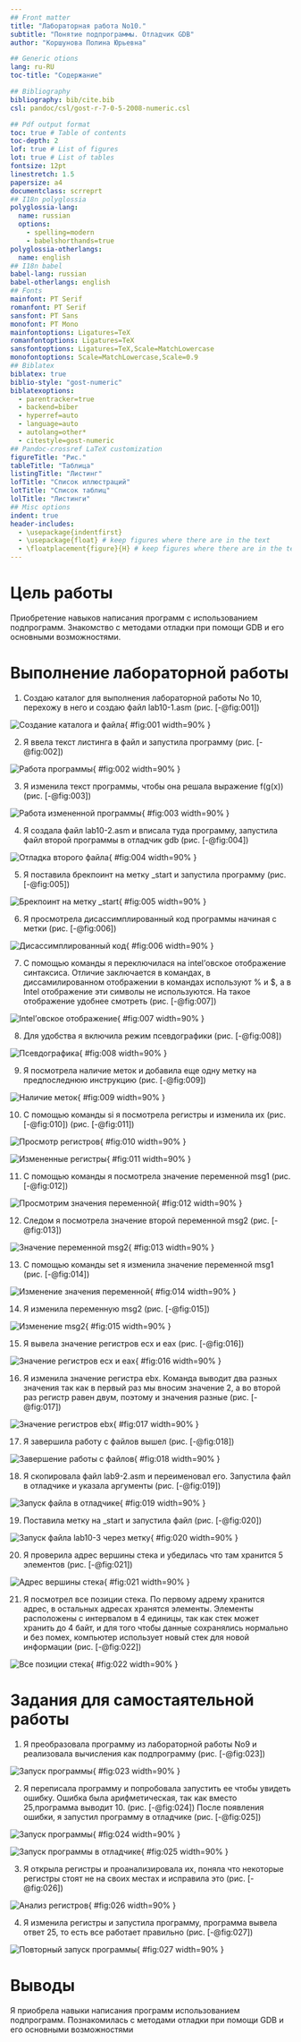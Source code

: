```yaml
---
## Front matter
title: "Лабораторная работа No10."
subtitle: "Понятие подпрограммы. Отладчик GDB"
author: "Коршунова Полина Юрьевна"

## Generic otions
lang: ru-RU
toc-title: "Содержание"

## Bibliography
bibliography: bib/cite.bib
csl: pandoc/csl/gost-r-7-0-5-2008-numeric.csl

## Pdf output format
toc: true # Table of contents
toc-depth: 2
lof: true # List of figures
lot: true # List of tables
fontsize: 12pt
linestretch: 1.5
papersize: a4
documentclass: scrreprt
## I18n polyglossia
polyglossia-lang:
  name: russian
  options:
	- spelling=modern
	- babelshorthands=true
polyglossia-otherlangs:
  name: english
## I18n babel
babel-lang: russian
babel-otherlangs: english
## Fonts
mainfont: PT Serif
romanfont: PT Serif
sansfont: PT Sans
monofont: PT Mono
mainfontoptions: Ligatures=TeX
romanfontoptions: Ligatures=TeX
sansfontoptions: Ligatures=TeX,Scale=MatchLowercase
monofontoptions: Scale=MatchLowercase,Scale=0.9
## Biblatex
biblatex: true
biblio-style: "gost-numeric"
biblatexoptions:
  - parentracker=true
  - backend=biber
  - hyperref=auto
  - language=auto
  - autolang=other*
  - citestyle=gost-numeric
## Pandoc-crossref LaTeX customization
figureTitle: "Рис."
tableTitle: "Таблица"
listingTitle: "Листинг"
lofTitle: "Список иллюстраций"
lotTitle: "Список таблиц"
lolTitle: "Листинги"
## Misc options
indent: true
header-includes:
  - \usepackage{indentfirst}
  - \usepackage{float} # keep figures where there are in the text
  - \floatplacement{figure}{H} # keep figures where there are in the text
---
```


# Цель работы

Приобретение навыков написания программ с использованием подпрограмм. Знакомство с методами отладки при помощи GDB и его основными возможностями.

# Выполнение лабораторной работы

1. Создаю каталог для выполнения лабораторной работы No 10, перехожу в него и создаю файл lab10-1.asm (рис. [-@fig:001])

![Создание каталога и файла](image/1.png){ #fig:001 width=90% }

2. Я ввела текст листинга в файл и запустила программу (рис. [-@fig:002])

![Работа программы](image/2.png){ #fig:002 width=90% }

3. Я изменила текст программы, чтобы она решала выражение f(g(x)) (рис. [-@fig:003])

![Работа измененной программы](image/3.png){ #fig:003 width=90% }

4. Я создала файл lab10-2.asm и вписала туда программу, запустила файл второй программы в отладчик gdb (рис. [-@fig:004])

![Отладка второго файла](image/4.png){ #fig:004 width=90% }

5. Я поставила брекпоинт на метку _start и запустила программу (рис. [-@fig:005])

![Брекпоинт на метку _start](image/5.png){ #fig:005 width=90% }

6. Я просмотрела дисассимплированный код программы начиная с метки (рис. [-@fig:006])

![ Дисассимплированный код](image/6.png){ #fig:006 width=90% }

7. С помощью команды я переключилася на intel’овское отображение синтаксиса. Отличие заключается в командах, в диссамилированном отображении в командах используют % и $, а в Intel отображение эти символы не используются. На такое отображение удобнее смотреть (рис. [-@fig:007])

![ Intel’овское отображение](image/7.png){ #fig:007 width=90% }
 
8. Для удобства я включила режим псевдографики (рис. [-@fig:008])

![Псевдографика](image/8.png){ #fig:008 width=90% }

9. Я посмотрела наличие меток и добавила еще одну метку на предпоследнюю инструкцию (рис. [-@fig:009])

![Наличие меток](image/9.png){ #fig:009 width=90% }

10. С помощью команды si я посмотрела регистры и изменила их (рис. [-@fig:010]) (рис. [-@fig:011])

![Просмотр регистров](image/10.png){ #fig:010 width=90% }

![ Измененные регистры](image/11.png){ #fig:011 width=90% }

11. С помощью команды я посмотрела значение переменной msg1 (рис. [-@fig:012])

![Просмотрим значения переменной](image/12.png){ #fig:012 width=90% }

12. Следом я посмотрела значение второй переменной msg2 (рис. [-@fig:013])

![Значение переменной msg2](image/13.png){ #fig:013 width=90% }

13. С помощью команды set я изменила значение переменной msg1 (рис. [-@fig:014]) 

![Изменение значения переменной](image/14.png){ #fig:014 width=90% }

14. Я изменила переменную msg2 (рис. [-@fig:015])

![ Изменение msg2](image/15.png){ #fig:015 width=90% }

15. Я вывела значение регистров ecx и eax (рис. [-@fig:016]) 

![Значение регистров ecx и eax](image/16.png){ #fig:016 width=90% }

16. Я изменила значение регистра ebx. Команда выводит два разных значения так как в первый раз мы вносим значение 2, а во второй раз регистр равен двум, поэтому и значения разные (рис. [-@fig:017])

![ Значение регистров ebx](image/17.png){ #fig:017 width=90% }

17. Я завершила работу с файлов вышел (рис. [-@fig:018])

![Завершение работы с файлов](image/18.png){ #fig:018 width=90% }

18. Я скопировала файл lab9-2.asm и переименовал его. Запустила файл в отладчике и указала аргументы (рис. [-@fig:019])

![Запуск файла в отладчике](image/19.png){ #fig:019 width=90% }

19. Поставила метку на _start и запустила файл (рис. [-@fig:020]) 

![Запуск файла lab10-3 через метку](image/20.png){ #fig:020 width=90% }

20. Я проверила адрес вершины стека и убедилась что там хранится 5 элементов (рис. [-@fig:021])

![Адрес вершины стека](image/21.png){ #fig:021 width=90% }

21. Я посмотрел все позиции стека. По первому адрему хранится адрес, в остальных адресах хранятся элементы. Элементы расположены с интервалом в 4 единицы, так как стек может хранить до 4 байт, и для того чтобы данные сохранялись нормально и без помех, компьютер использует новый стек для новой информации (рис. [-@fig:022])

![Все позиции стека](image/22.png){ #fig:022 width=90% } 

# Задания для самостаятельной работы

1. Я преобразовала программу из лабораторной работы No9 и реализовала вычисления как подпрограмму (рис. [-@fig:023])

![Запуск программы](image/23.png){ #fig:023 width=90% }

2. Я переписала программу и попробовала запустить ее чтобы увидеть ошибку. Ошибка была арифметическая, так как вместо 25,программа выводит 10. (рис. [-@fig:024])
После появления ошибки, я запустил программу в отладчике (рис. [-@fig:025])

![Запуск программы](image/24.png){ #fig:024 width=90% }

![Запуск программы в отладчике](image/25.png){ #fig:025 width=90% }

3. Я открыла регистры и проанализировала их, поняла что некоторые регистры стоят не на своих местах и исправила это (рис. [-@fig:026])

![Анализ регистров](image/26.png){ #fig:026 width=90% }

4. Я изменила регистры и запустила программу, программа вывела ответ 25, то есть все работает правильно (рис. [-@fig:027])

![Повторный запуск программы](image/27.png){ #fig:027 width=90% }


# Выводы

Я приобрела навыки написания программ использованием подпрограмм. Познакомилась с методами отладки при помощи GDB и его основными возможностями



